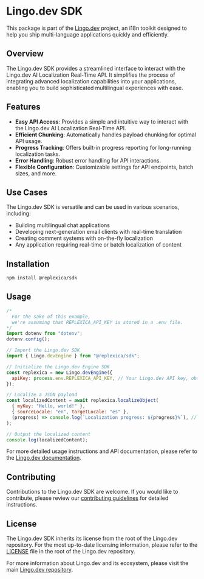 # Lingo.dev SDK

This package is part of the [Lingo.dev](https://github.com/lingodotdev/lingo.dev) project, an i18n toolkit designed to help you ship multi-language applications quickly and efficiently.

## Overview

The Lingo.dev SDK provides a streamlined interface to interact with the Lingo.dev AI Localization Real-Time API. It simplifies the process of integrating advanced localization capabilities into your applications, enabling you to build sophisticated multilingual experiences with ease.

## Features

- **Easy API Access**: Provides a simple and intuitive way to interact with the Lingo.dev AI Localization Real-Time API.
- **Efficient Chunking**: Automatically handles payload chunking for optimal API usage.
- **Progress Tracking**: Offers built-in progress reporting for long-running localization tasks.
- **Error Handling**: Robust error handling for API interactions.
- **Flexible Configuration**: Customizable settings for API endpoints, batch sizes, and more.

## Use Cases

The Lingo.dev SDK is versatile and can be used in various scenarios, including:

- Building multilingual chat applications
- Developing next-generation email clients with real-time translation
- Creating comment systems with on-the-fly localization
- Any application requiring real-time or batch localization of content

## Installation

```bash
npm install @replexica/sdk
```

## Usage

```javascript
/*
  For the sake of this example,
  we're assuming that REPLEXICA_API_KEY is stored in a .env file.
*/
import dotenv from "dotenv";
dotenv.config();

// Import the Lingo.dev SDK
import { Lingo.devEngine } from "@replexica/sdk";

// Initialize the Lingo.dev Engine SDK
const replexica = new Lingo.devEngine({
  apiKey: process.env.REPLEXICA_API_KEY, // Your Lingo.dev API key, obtained from the Lingo.dev.com dashboard
});

// Localize a JSON payload
const localizedContent = await replexica.localizeObject(
  { myKey: "Hello, world!" },
  { sourceLocale: "en", targetLocale: "es" },
  (progress) => console.log(`Localization progress: ${progress}%`), // Optional progress callback
);

// Output the localized content
console.log(localizedContent);
```

For more detailed usage instructions and API documentation, please refer to the [Lingo.dev documentation](https://docs.lingo.dev).

## Contributing

Contributions to the Lingo.dev SDK are welcome. If you would like to contribute, please review our [contributing guidelines](https://github.com/lingodotdev/lingo.dev/blob/main/CONTRIBUTING.md) for detailed instructions.

## License

The Lingo.dev SDK inherits its license from the root of the Lingo.dev repository. For the most up-to-date licensing information, please refer to the [LICENSE](https://github.com/lingodotdev/lingo.dev/blob/main/LICENSE) file in the root of the Lingo.dev repository.

For more information about Lingo.dev and its ecosystem, please visit the main [Lingo.dev repository](https://github.com/lingodotdev/lingo.dev).
